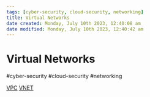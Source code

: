 ```yaml
---
tags: [cyber-security, cloud-security, networking]
title: Virtual Networks
date created: Monday, July 10th 2023, 12:40:08 am
date modified: Monday, July 10th 2023, 12:40:42 am
---
```

# Virtual Networks
#cyber-security #cloud-security #networking 

[VPC](Cloud%20Computing/AWS/Networking/VPC.md)
[VNET](Cloud%20Computing/Azure/VNET.md)